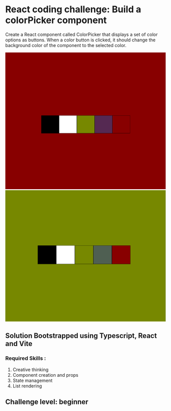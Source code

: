 # React coding challenge: Build a colorPicker component

Create a React component called ColorPicker that displays a set of color options as buttons. When a color button is clicked, it should change the background color of the component to the selected color.

![alt text](image.png)
![alt text](image-1.png)

## Solution Bootstrapped using Typescript, React and Vite

### Required Skills :

1. Creative thinking
2. Component creation and props
3. State management
4. List rendering

## Challenge level: beginner
